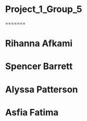 # Project_1_Group_5

=======
# Rihanna Afkami

# Spencer Barrett

# Alyssa Patterson

# Asfia Fatima
